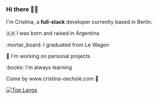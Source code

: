 ### Hi there 👋🏼

<!--
**CristinaOe/CristinaOe** is a ✨ _special_ ✨ repository because its `README.md` (this file) appears on your GitHub profile.

Here are some ideas to get you started:

- 🔭 I’m currently working on ...
- 🌱 I’m currently learning ...
- 👯 I’m looking to collaborate on ...
- 🤔 I’m looking for help with ...
- 💬 Ask me about ...
- 📫 How to reach me: ...
- 😄 Pronouns: ...
- ⚡ Fun fact: ...
-->

I'm Cristina, a <strong>full-stack</strong> developer currenlty based in Berlin.

<p> 🇦🇷 I was born and raised in Argentina </p>
<p>:mortar_board: I graduated from Le Wagon</p>
<p>🔭 I'm working on personal projects</p>
<p>:books: I'm always learning</p>


<p> Come by www.cristina-oechsle.com 🐉</p>


[![Top Langs](https://github-readme-stats.vercel.app/api/top-langs/?username=cristinaoe&layout=compact)](https://github.com/CristinaOe?tab=repositories)

